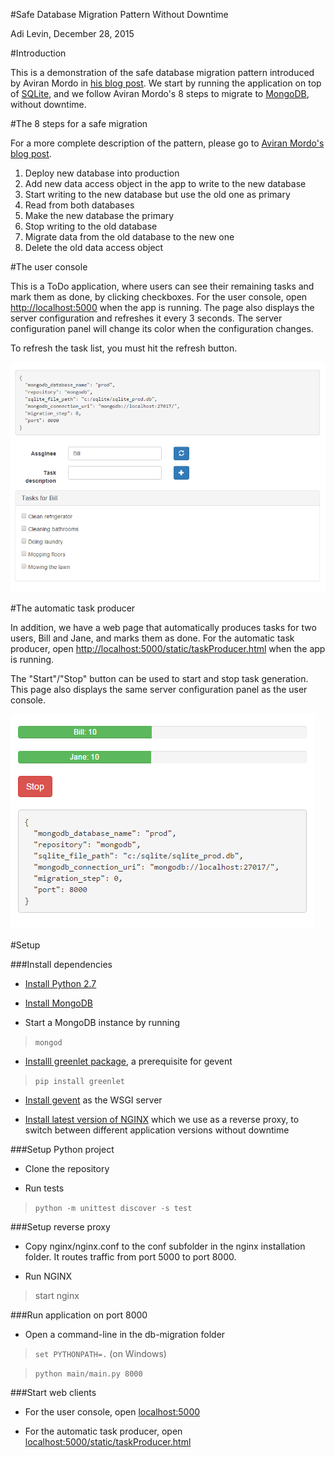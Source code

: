 #Safe Database Migration Pattern Without Downtime

Adi Levin, December 28, 2015

#Introduction

This is a demonstration of the safe database migration pattern introduced by 
Aviran Mordo in [his blog post](http://www.aviransplace.com/2015/12/15/safe-database-migration-pattern-without-downtime/).
We start by running the application on top of [SQLite](https://www.sqlite.org/), 
and we follow Aviran Mordo's 8 steps to migrate to [MongoDB](https://www.mongodb.org/), 
without downtime.

#The 8 steps for a safe migration

For a more complete description of the pattern, please go to 
[Aviran Mordo's blog post](http://www.aviransplace.com/2015/12/15/safe-database-migration-pattern-without-downtime/).

1. Deploy new database into production
2. Add new data access object in the app to write to the new database
3. Start writing to the new database but use the old one as primary
4. Read from both databases
5. Make the new database the primary
6. Stop writing to the old database
7. Migrate data from the old database to the new one
8. Delete the old data access object

#The user console

This is a ToDo application, where users can see their remaining tasks and mark them as done, by clicking checkboxes.
For the user console, open [http://localhost:5000](http://localhost:5000) when the app is running.
The page also displays the server configuration and refreshes it every 3 seconds. The server configuration panel
will change its color when the configuration changes.

To refresh the task list, you must hit the refresh button.

![](images/user_console.png)

#The automatic task producer

In addition, we have a web page that automatically produces tasks for two users, Bill and Jane, and marks them
 as done. For the automatic task producer, 
 open [http://localhost:5000/static/taskProducer.html](http://localhost:5000/static/taskProducer.html)
 when the app is running.
 
 The "Start"/"Stop" button can be used to start and stop task generation.
 This page also displays the same server configuration panel as the user console.

![](images/automatic_producer.png)


#Setup

###Install dependencies

- [Install Python 2.7](https://www.python.org/downloads/)

- [Install MongoDB](https://docs.mongodb.org/manual/)

- Start a MongoDB instance by running
>`mongod`

- [Installl greenlet package](https://pypi.python.org/pypi/greenlet), a prerequisite for gevent
>`pip install greenlet`

- [Install gevent](http://www.gevent.org/) as the WSGI server

- [Install latest version of NGINX](http://nginx.org/en/download.html) which we use as a reverse proxy, to 
switch between different application versions without downtime 

###Setup Python project

- Clone the repository

- Run tests
> `python -m unittest discover -s test`

###Setup reverse proxy

- Copy nginx/nginx.conf to the conf subfolder in the nginx installation folder. It routes traffic from port 5000 to port 8000.
 
- Run NGINX
> start nginx

###Run application on port 8000
 
- Open a command-line in the db-migration folder

 > `set PYTHONPATH=.` (on Windows)

 > `python main/main.py 8000`

###Start web clients

- For the user console, open [localhost:5000](http://localhost:5000) 

- For the automatic task producer, open [localhost:5000/static/taskProducer.html](localhost:5000/static/taskProducer.html)
